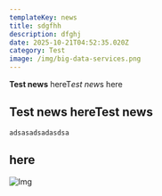 ```yaml
---
templateKey: news
title: sdgfhh
description: dfghj
date: 2025-10-21T04:52:35.020Z
category: Test
image: /img/big-data-services.png
---
```

**T﻿est news** hereT﻿*est new*s here

## T﻿est news hereT﻿est news

```
a﻿dsasadsadasdsa
```

##  here

![Img](/img/creval-sistemi-e-serviz.png "Image her")

